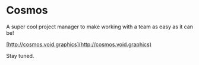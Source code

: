 # Cosmos
A super cool project manager to make working with a team as easy as it can be!

[http://cosmos.void.graphics](http://cosmos.void.graphics)  

Stay tuned.
